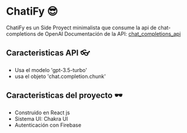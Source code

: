 # ChatiFy 😎

ChatiFy es un Side Proyect minimalista que consume la api de chat-completions de OpenAI
Documentación de la API:  [chat_completions_api](https://platform.openai.com/docs/guides/text-generation/chat-completions-api)

## Caracteristicas API 👓

* Usa el modelo 'gpt-3.5-turbo'
* usa el objeto 'chat.completion.chunk'

## Caracteristicas del proyecto 🕶

* Construido en React js
* Sistema UI: Chakra UI
* Autenticación con Firebase

